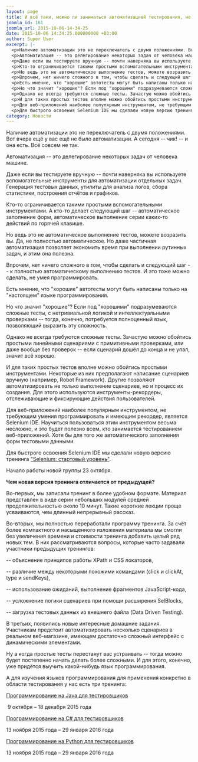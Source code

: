 ```yaml
---
layout: page
title: И всё таки, можно ли заниматься автоматизацией тестирования, не умея программировать?
joomla_id: 161
joomla_url: 2015-10-06-14-34-25
date: 2015-10-06 14:34:25.000000000 +03:00
author: Super User
excerpt: |-
  <p>Наличие автоматизации это не переключатель с двумя положениями. Вот вчера ещё у вас ещё не было автоматизации. А сегодня -- чик! -- и она есть. Всё совсем не так.</p>
  <p>Автоматизация -- это делегирование некоторых задач от человека машине.</p>
  <p>Даже если вы тестируете вручную -- почти наверняка вы используете вспомогательные инструменты для автоматизации отдельных задач. Генерация тестовых данных, утилиты для анализа логов, сбора статистики, построения отчётов и графиков.</p>
  <p>Кто-то ограничивается такими простыми вспомогательными инструментами. А кто-то делает следующий шаг -- автоматическое заполнение форм, автоматическое выполнение серии каких-то действий по горячей клавише.</p>
  <p>Но ведь это не автоматическое выполнение тестов, можете возразить вы. Да, не полностью автоматическое. Но даже частичная автоматизация позволяет экономить время при выполнении рутинных задач, и этим она полезна.</p>
  <p>Впрочем, нет ничего сложного в том, чтобы сделать и следующий шаг -- к полностью автоматическому выполнению тестов. И это тоже можно сделать, не умея программировать.</p>
  <p>Есть мнение, что "хорошие" автотесты могут быть написаны только на "настоящем" языке программирования.</p>
  <p>Но что значит "хорошие"? Если под "хорошими" подразумеваются сложные тесты, с нетривиальной логикой и интеллектуальными проверками -- тогда, конечно, потребуется полноценный язык, позволяющий выразить эту сложность.</p>
  <p>Однако не всегда требуются сложные тесты. Зачастую можно обойтись простыми линейными сценариями с примитивными проверками, или даже вообще без проверок -- если сценарий дошёл до конца и не упал, значит всё хорошо.</p>
  <p>И для таких простых тестов вполне можно обойтись простыми инструментами. Некоторые из них предполагают написание сценариев вручную (например, Robot Framework). Другие позволяют автоматизировать не только выполнение сценариев, но и процесс их создания. Для этого используются инструменты-рекордеры, отслеживающие и фиксирующие действия пользователей.</p>
  <p>Для веб-приложений наиболее популярным инструментом, не требующим умения программировать и имеющим рекордер, является Selenium IDE. Научиться пользоваться этим инструментом весьма несложно, и это будет полезно всем, кто занимается тестированием веб-приложений. Хотя бы для того же автоматического заполнения форм тестовыми данными.</p>
  <p>Для быстрого освоения Selenium IDE мы сделали новую версию тренинга <a href="http://software-testing.ru/trainings/schedule?task=3&amp;cid=185">"Selenium: стартовый уровень"</a>.</p>
category: Новости
---
```

<p>Наличие автоматизации это не переключатель с двумя положениями. Вот вчера ещё у вас ещё не было автоматизации. А сегодня -- чик! -- и она есть. Всё совсем не так.</p>
<p>Автоматизация -- это делегирование некоторых задач от человека машине.</p>
<p>Даже если вы тестируете вручную -- почти наверняка вы используете вспомогательные инструменты для автоматизации отдельных задач. Генерация тестовых данных, утилиты для анализа логов, сбора статистики, построения отчётов и графиков.</p>
<p>Кто-то ограничивается такими простыми вспомогательными инструментами. А кто-то делает следующий шаг -- автоматическое заполнение форм, автоматическое выполнение серии каких-то действий по горячей клавише.</p>
<p>Но ведь это не автоматическое выполнение тестов, можете возразить вы. Да, не полностью автоматическое. Но даже частичная автоматизация позволяет экономить время при выполнении рутинных задач, и этим она полезна.</p>
<p>Впрочем, нет ничего сложного в том, чтобы сделать и следующий шаг -- к полностью автоматическому выполнению тестов. И это тоже можно сделать, не умея программировать.</p>
<p>Есть мнение, что "хорошие" автотесты могут быть написаны только на "настоящем" языке программирования.</p>
<p>Но что значит "хорошие"? Если под "хорошими" подразумеваются сложные тесты, с нетривиальной логикой и интеллектуальными проверками -- тогда, конечно, потребуется полноценный язык, позволяющий выразить эту сложность.</p>
<p>Однако не всегда требуются сложные тесты. Зачастую можно обойтись простыми линейными сценариями с примитивными проверками, или даже вообще без проверок -- если сценарий дошёл до конца и не упал, значит всё хорошо.</p>
<p>И для таких простых тестов вполне можно обойтись простыми инструментами. Некоторые из них предполагают написание сценариев вручную (например, Robot Framework). Другие позволяют автоматизировать не только выполнение сценариев, но и процесс их создания. Для этого используются инструменты-рекордеры, отслеживающие и фиксирующие действия пользователей.</p>
<p>Для веб-приложений наиболее популярным инструментом, не требующим умения программировать и имеющим рекордер, является Selenium IDE. Научиться пользоваться этим инструментом весьма несложно, и это будет полезно всем, кто занимается тестированием веб-приложений. Хотя бы для того же автоматического заполнения форм тестовыми данными.</p>
<p>Для быстрого освоения Selenium IDE мы сделали новую версию тренинга <a href="http://software-testing.ru/trainings/schedule?task=3&amp;cid=185">"Selenium: стартовый уровень"</a>.</p><p>Начало работы новой группы 23 октября.</p>
<p><strong>Чем новая версия тренинга отличается от предыдущей?</strong></p>
<p>Во-первых, мы записали тренинг в более удобном формате. Материал представлен в виде серии небольших модулей средней продолжительностью около 10 минут. Такие короткие лекции проще усваиваются, чем длинный непрерывный рассказ.</p>
<p>Во-вторых, мы полностью переработали программу тренинга. За счёт более компактного и насыщенного изложения материала мы смогли без увеличения времени и стоимости тренинга добавить целый ряд новых тем. В них рассматриваются вопросы, которые часто задавали участники предыдущих тренингов:</p>
<p>-- объяснение принципов работы XPath и CSS локаторов,</p>
<p>-- различие между некоторыми похожими командами (click и clickAt, type и sendKeys),</p>
<p>-- использование ожиданий, выполнение фрагментов JavaScript-кода,</p>
<p>-- усложнение логики сценариев при помощи расширения SelBlocks,</p>
<p>-- загрузка тестовых данных из внешнего файла (Data Driven Testing).</p>
<p>В третьих, появились новые интересные домашние задания. Участникам предстоит автоматизировать несколько сценариев в реальном веб-магазине, имеющем достаточно сложный интерфейс с динамическими элементами.</p>
<p>Ну а когда простые тесты перестанут вас устраивать -- тогда можно будет постепенно начать делать более сложными. И для этого, конечно, уже придётся выучить какой-нибудь язык программирования.</p>
<p>А для изучения языков программирования для применения конкретно в области тестирования у нас есть три тренинга:</p>
<p><a href="http://software-testing.ru/trainings/schedule?task=3&amp;cid=1">Программирование на Java для тестировщиков</a></p>
<p> 9 октября – 18 декабря 2015 года</p>
<p><a href="http://software-testing.ru/trainings/schedule?&amp;task=3&amp;cid=226">Программирование на С# для тестировщиков</a></p>
<p>13 ноября 2015 года – 29 января 2016 года</p>
<p><a href="http://software-testing.ru/trainings/schedule?task=3&amp;cid=233&amp;sem_midx=1&amp;sem_jidx=0">Программирование на Python для тестировщиков</a></p>
<p>13 ноября 2015 года – 29 января 2016 года</p>
